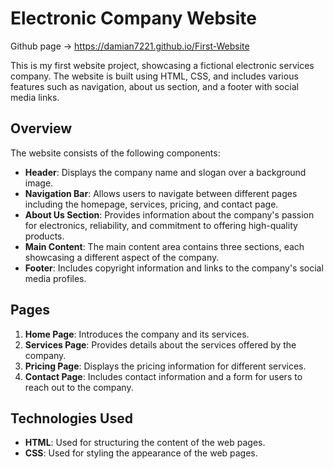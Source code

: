 # Electronic Company Website

Github page -> https://damian7221.github.io/First-Website

This is my first website project, showcasing a fictional electronic services company. The website is built using HTML, CSS, and includes various features such as navigation, about us section, and a footer with social media links.

## Overview

The website consists of the following components:

- **Header**: Displays the company name and slogan over a background image.
- **Navigation Bar**: Allows users to navigate between different pages including the homepage, services, pricing, and contact page.
- **About Us Section**: Provides information about the company's passion for electronics, reliability, and commitment to offering high-quality products.
- **Main Content**: The main content area contains three sections, each showcasing a different aspect of the company.
- **Footer**: Includes copyright information and links to the company's social media profiles.

## Pages

1. **Home Page**: Introduces the company and its services.
2. **Services Page**: Provides details about the services offered by the company.
3. **Pricing Page**: Displays the pricing information for different services.
4. **Contact Page**: Includes contact information and a form for users to reach out to the company.

## Technologies Used

- **HTML**: Used for structuring the content of the web pages.
- **CSS**: Used for styling the appearance of the web pages.

